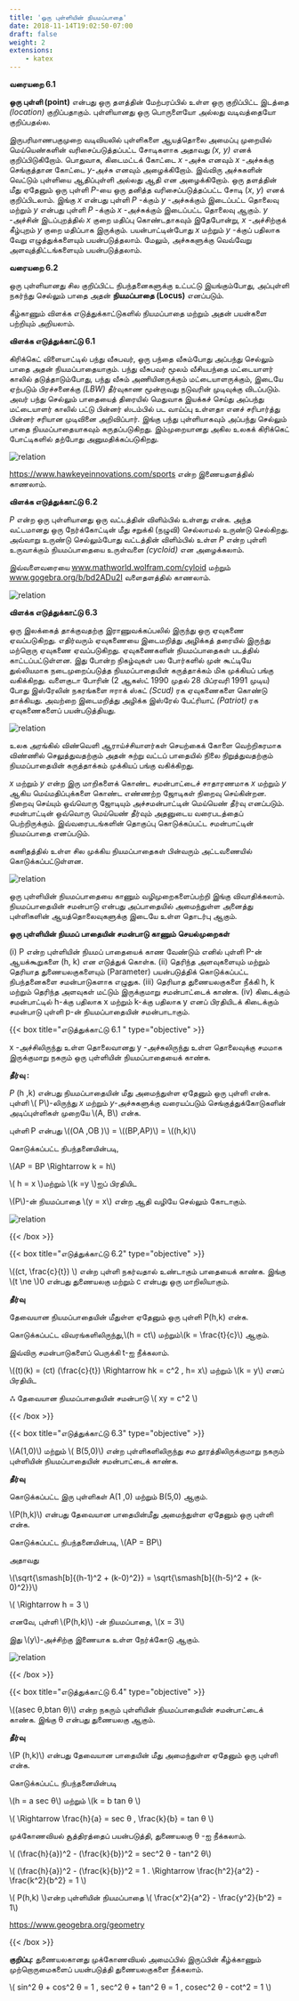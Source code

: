 ```yaml
---
title: 'ஒரு புள்ளியின் நியமப்பாதை'
date: 2018-11-14T19:02:50-07:00
draft: false
weight: 2
extensions:
    - katex
---
```



**வரையறை 6.1**

**ஒரு புள்ளி (point)** என்பது ஒரு தளத்தின் மேற்பரப்பில் உள்ள ஒரு
குறிப்பிட்ட இடத்தை *(location)* குறிப்பதாகும். புள்ளியானது
ஒரு
பொருளையோ அல்லது வடிவத்தையோ குறிப்பதல்ல.

இருபரிமாணபகுமுறை வடிவியலில் புள்ளிகளை ஆயத்தொலை அமைப்பு முறையில்
மெய்யெண்களின் வரிசைப்படுத்தப்பட்ட சோடிகளாக அதாவது *(x, y)* எனக் குறிப்பிடுகிறோம்.
பொதுவாக, கிடைமட்டக் கோட்டை *x* -அச்சு எனவும் *x* -அச்சுக்கு செங்குத்தான கோட்டை *y*-அச்சு
எனவும் அழைக்கிறோம். இவ்விரு அச்சுகளின் வெட்டும் புள்ளியை ஆதிப்புள்ளி அல்லது ஆதி என
அழைக்கிறோம். ஒரு தளத்தின் மீது ஏதேனும் ஒரு புள்ளி *P*-யை ஒரு தனித்த வரிசைப்படுத்தப்பட்ட
சோடி (*x*, *y*) எனக் குறிப்பிடலாம். இங்கு *x* என்பது புள்ளி *P* -க்கும் *y* -அச்சுக்கும் இடைப்பட்ட
தொலைவு மற்றும் *y* என்பது புள்ளி *P* -க்கும் *x* -அச்சுக்கும் இடைப்பட்ட தொலைவு ஆகும்.
*y* -அச்சின் இடப்புறத்தில் *x* குறை மதிப்பு கொண்டதாகவும் இதேபோன்று, *x* -அச்சிற்குக் கீழ்புறம்
*y* குறை மதிப்பாக இருக்கும். பயன்பாட்டின்போது *x* மற்றும் *y* -க்குப் பதிலாக வேறு எழுத்துக்களையும்
பயன்படுத்தலாம். மேலும், அச்சுகளுக்கு வெவ்வேறு அளவுத்திட்டங்களையும் பயன்படுத்தலாம்.

**வரையறை 6.2**

ஒரு புள்ளியானது சில குறிப்பிட்ட நிபந்தனைகளுக்கு உட்பட்டு இயங்கும்போது, அப்புள்ளி
நகர்ந்து செல்லும் பாதை அதன் **நியமப்பாதை (Locus)** எனப்படும்.

கீழ்காணும் விளக்க எடுத்துக்காட்டுகளில் நியமப்பாதை மற்றும் அதன் பயன்களை பற்றியும்
அறியலாம்.


**விளக்க எடுத்துக்காட்டு 6.1** 

கிரிக்கெட் விளையாட்டில் பந்து வீசுபவர், ஒரு பந்தை வீசும்போது
அப்பந்து செல்லும் பாதை அதன் நியமப்பாதையாகும். பந்து வீசுபவர் மூலம் வீசியபந்தை
மட்டையாளர் காலில் தடுத்தாடும்போது, பந்து வீசும் அணியினருக்கும் மட்டையாளருக்கும்,
இடையே ஏற்படும் பிரச்சனைக்கு *(LBW)* தீர்வுகாண மூன்றாவது நடுவரின் முடிவுக்கு விடப்படும்.
அவர் பந்து செல்லும் பாதையைத் திரையில்
மெதுவாக
இயக்கச்
செய்து
அப்பந்து
மட்டையாளர் காலில் பட்டு பின்னர் ஸ்டம்பில்
பட வாய்ப்பு உள்ளதா எனச் சரிபார்த்து
பின்னர் சரியான முடிவினை அறிவிப்பார்.
இங்கு பந்து புள்ளியாகவும் அப்பந்து செல்லும்
பாதை நியமப்பாதையாகவும் கருதப்படுகிறது.
இம்முறையானது அகில உலகக் கிரிக்கெட்
போட்டிகளில்
தற்போது
அனுமதிக்கப்படுகிறது.


![relation](/books/maths/part-1/twodimension/locusofapoint/6.3.png "relation")


https://www.hawkeyeinnovations.com/sports என்ற இணையதளத்தில் காணலாம்.

**விளக்க எடுத்துக்காட்டு 6.2**

 *P* என்ற ஒரு புள்ளியானது ஒரு வட்டத்தின் விளிம்பில் உள்ளது என்க.
அந்த வட்டமானது ஒரு நேர்க்கோட்டின் மீது சறுக்கி (நழுவி) செல்லாமல் உருண்டு செல்கிறது.
அவ்வாறு உருண்டு செல்லும்போது வட்டத்தின் விளிம்பில் உள்ள *P* என்ற புள்ளி உருவாக்கும்
நியமப்பாதையை உருள்வளை *(cycloid)* என அழைக்கலாம்.

இவ்வளைவரையை www.mathworld.wolfram.com/cyloid மற்றும் www.gogebra.org/b/bd2ADu2I வளைதளத்தில் காணலாம்.

![relation](/books/maths/part-1/twodimension/locusofapoint/6.4.png "relation")

**விளக்க எடுத்துக்காட்டு 6.3** 

ஒரு இலக்கைத் தாக்குவதற்கு இராணுவக்கப்பலில் இருந்து ஒரு
ஏவுகணை ஏவப்படுகிறது. எதிர்வரும் ஏவுகணையை இடைமறித்து அழிக்கத் தரையில் இருந்து
மற்றொரு
ஏவுகணை
ஏவப்படுகிறது.
ஏவுகணைகளின்
நியமப்பாதைகள்
படத்தில்
காட்டப்பட்டுள்ளன. இது போன்ற நிகழ்வுகள் பல போர்களில் முன் கூட்டியே துல்லியமாக
நடைமுறைப்படுத்த
நியமப்பாதையின்
கருத்தாக்கம் மிக முக்கியப் பங்கு வகிக்கிறது.
வளைகுடா போரின் (2 ஆகஸ்ட் 1990 முதல்
28 பிப்ரவரி 1991 முடிய) போது இஸ்ரேலின்
நகரங்களை ஈராக் ஸ்கட் *(Scud)* ரக
ஏவுகணைகளை
கொண்டு
தாக்கியது.
அவற்றை இடைமறித்து அழிக்க இஸ்ரேல்
பேட்ரியாட் *(Patriot)* ரக ஏவுகணைகளைப்
பயன்படுத்தியது.

![relation](/books/maths/part-1/twodimension/locusofapoint/6.5.png "relation")

உலக அரங்கில் விண்வெளி ஆராய்ச்சியாளர்கள் செயற்கைக் கோளை வெற்றிகரமாக
விண்ணில் செலுத்துவதற்கும் அதன் சுற்று வட்டப் பாதையில் நிலை நிறுத்துவதற்கும்
நியமப்பாதையின் கருத்தாக்கம் முக்கியப் பங்கு வகிக்கிறது.

*x* மற்றும் *y* என்ற இரு மாறிகளைக் கொண்ட சமன்பாட்டைச் சாதாரணமாக *x* மற்றும் *y*
ஆகிய மெய்மதிப்புக்களை கொண்ட எண்ணற்ற ஜோடிகள் நிறைவு செய்கின்றன. நிறைவு செய்யும்
ஒவ்வொரு ஜோடியும் அச்சமன்பாட்டின் மெய்யெண் தீர்வு எனப்படும். சமன்பாட்டின் ஒவ்வொரு
மெய்யெண் தீர்வும் அதனுடைய வரைபடத்தைப் பெற்றிருக்கும். இவ்வரைபடங்களின் தொகுப்பு
கொடுக்கப்பட்ட சமன்பாட்டின் நியமப்பாதை எனப்படும்.

கணிதத்தில் உள்ள சில முக்கிய நியமப்பாதைகள் பின்வரும் அட்டவணையில்
கொடுக்கப்பட்டுள்ளன.


![relation](/books/maths/part-1/twodimension/locusofapoint/6.6.png "relation")

ஒரு புள்ளியின் நியமப்பாதையை காணும் வழிமுறைகளைப்பற்றி இங்கு விவாதிக்கலாம்.
நியமப்பாதையின் சமன்பாடு என்பது அப்பாதையில் அமைந்துள்ள அனைத்து புள்ளிகளின்
ஆயத்தொலைவுகளுக்கு இடையே உள்ள தொடர்பு ஆகும்.

**ஒரு புள்ளியின் நியமப் பாதையின் சமன்பாடு காணும் செயல்முறைகள்**

(i) P என்ற புள்ளியின் நியமப் பாதையைக் காண வேண்டும் எனில் புள்ளி P-ன்
ஆயக்கூறுகளை (h, k) என எடுத்துக் கொள்க.
(ii) தெரிந்த அளவுகளையும் மற்றும் தெரியாத துணையலகுகளையும் (Parameter)
பயன்படுத்திக் கொடுக்கப்பட்ட நிபந்தனைகளை சமன்பாடுகளாக எழுதுக.
(iii) தெரியாத துணையலகுகளை நீக்கி h, k மற்றும் தெரிந்த அளவுகள் மட்டும் இருக்குமாறு
சமன்பாட்டைக் காண்க.
(iv) கிடைக்கும் சமன்பாட்டில் h-க்கு பதிலாக x மற்றும் k-க்கு பதிலாக y எனப் பிரதியிடக்
கிடைக்கும் சமன்பாடு புள்ளி p-ன் நியமப்பாதையின் சமன்பாடாகும்.

{{< box title="எடுத்துக்காட்டு 6.1 " type="objective" >}}

x -அச்சிலிருந்து உள்ள தொலைவானது y -அச்சுலிருந்து உள்ள தொலைவுக்கு சமமாக இருக்குமாறு நகரும் ஒரு புள்ளியின் நியமப்பாதையைக் காண்க.

**தீர்வு :**

*P* (h ,k) என்பது நியமப்பாதையின் மீது அமைந்துள்ள ஏதேனும் ஒரு புள்ளி என்க.
புள்ளி \\( P\\)-லிருந்து *x* மற்றும் *y*-அச்சுகளுக்கு வரையப்படும் செங்குத்துக்கோடுகளின்
அடிப்புள்ளிகள் முறையே \\(A, B\\) என்க.

புள்ளி P என்பது \\((OA ,OB )\\) = \\((BP,AP)\\) = \\((h,k)\\)

கொடுக்கப்பட்ட நிபந்தனையின்படி,

\\(AP = BP \Rightarrow k = h\\)

\\( h = x \\)மற்றும் \\(k =y \\)ஐப் பிரதியிட

\\(P\\)-ன் நியமப்பாதை \\(y = x\\) என்ற ஆதி வழியே செல்லும்
கோடாகும்.

![relation](/books/maths/part-1/twodimension/locusofapoint/6.7.png "relation")

{{< /box >}}

{{< box title="எடுத்துக்காட்டு 6.2" type="objective" >}}


\\((ct, \frac{c}{t}) \\) என்ற புள்ளி நகர்வதால் உண்டாகும் பாதையைக் காண்க.
இங்கு \\(t \ne \\)0 என்பது துணையலகு மற்றும் c என்பது ஒரு மாறிலியாகும்.

**தீர்வு**

தேவையான நியமப்பாதையின் மீதுள்ள ஏதேனும் ஒரு புள்ளி P(h,k) என்க.

கொடுக்கப்பட்ட விவரங்களிலிருந்து,\\(h = ct\\) மற்றும்\\(k = \frac{t}{c}\\) ஆகும்.

இவ்விரு சமன்பாடுகளைப் பெருக்கி t-ஐ நீக்கலாம்.

\\((t)(k) = (ct) (\frac{c}{t}) \Rightarrow hk = c^2 , h= x\\) மற்றும் \\(k = y\\) எனப் பிரதியிட

ஃ தேவையான நியமப்பாதையின் சமன்பாடு \\( xy = c^2 \\)

{{< /box >}}

{{< box title="எடுத்துக்காட்டு 6.3" type="objective" >}}

 \\(A(1,0)\\) மற்றும் \\( B(5,0)\\) என்ற புள்ளிகளிலிருந்து சம தூரத்திலிருக்குமாறு
நகரும் புள்ளியின் நியமப்பாதையின் சமன்பாட்டைக் காண்க.

**தீர்வு**

கொடுக்கப்பட்ட இரு புள்ளிகள் A(1 ,0) மற்றும்
B(5,0) ஆகும்.

\\(P(h,k)\\) என்பது தேவையான பாதையின்மீது
அமைந்துள்ள ஏதேனும் ஒரு புள்ளி என்க.

கொடுக்கப்பட்ட நிபந்தனையின்படி, \\(AP = BP\\)

அதாவது

\\(\sqrt{\smash[b]{(h-1)^2 + (k-0)^2}} =  \sqrt{\smash[b]{(h-5)^2 + (k-0)^2}}\\)

\\( \Rightarrow h = 3 \\) 

எனவே, புள்ளி \\(P(h,k)\\) -ன் நியமப்பாதை, \\(x = 3\\)

இது \\(y\\)-அச்சிற்கு இணையாக உள்ள நேர்க்கோடு ஆகும்.

![relation](/books/maths/part-1/twodimension/locusofapoint/6.8.png "relation")

{{< /box >}}


{{< box title="எடுத்துக்காட்டு 6.4" type="objective" >}}

\\((asec θ,btan θ)\\) என்ற நகரும் புள்ளியின் நியமப்பாதையின் சமன்பாட்டைக்
காண்க. இங்கு θ என்பது துணையலகு ஆகும்.

**தீர்வு**

\\(P (h,k)\\) என்பது தேவையான பாதையின் மீது அமைந்துள்ள ஏதேனும் ஒரு புள்ளி என்க.

கொடுக்கப்பட்ட நிபந்தனையின்படி

\\(h = a sec θ\\) மற்றும் \\(k = b tan θ \\)

\\( \Rightarrow \frac{h}{a} = sec θ , \frac{k}{b} = tan θ \\)

முக்கோணவியல் சூத்திரத்தைப் பயன்படுத்தி, துணையலகு θ -ஐ நீக்கலாம்.
 
\\( (\frac{h}{a})^2 - (\frac{k}{b})^2 = sec^2 θ - tan^2 θ\\)

\\( (\frac{h}{a})^2 - (\frac{k}{b})^2 = 1 . \Rightarrow \frac{h^2}{a^2} - \frac{k^2}{b^2} = 1 \\)

\\( P(h,k) \\)என்ற புள்ளியின் நியமப்பாதை \\( \frac{x^2}{a^2} - \frac{y^2}{b^2} = 1\\)

https://www.geogebra.org/geometry


{{< /box >}}

**குறிப்பு:** துணையலகானது முக்கோணவியல் அமைப்பில் இருப்பின் கீழ்க்காணும் முற்றொருமைகளைப் பயன்படுத்தி துணையலகுகளை நீக்கலாம்.

\\( sin^2 θ + cos^2 θ = 1 , sec^2 θ + tan^2 θ = 1 , cosec^2 θ - cot^2 = 1 \\)


















